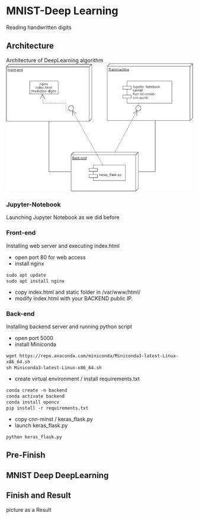 # MNIST-Deep Learning
Reading handwritten digits

## Architecture
Architecture of DeepLearning algorithm
![structure](MNIST_structure.png)

### Jupyter-Notebook
Launching Jupyter Notebook as we did before

### Front-end
Installing web server and executing index.html
- open port 80 for web access
- install nginx
```
sudo apt update
sudo apt install nginx
```
- copy index.html and static folder in /var/www/html/
- modify index.html with your BACKEND public IP.

### Back-end
Installing backend server and running python script
- open port 5000
- install Miniconda
```
wget httрs://repo.anaconda.com/miniconda/Miniconda3-latest-Linux-x86_64.sh
sh Miniconda3-latest-Linux-x86_64.sh
```
- create virtual environment / install requirements.txt
```
conda create -n backend
conda activate backend
conda install opencv
pip install -r requirements.txt
```
- copy cnn-minst / keras_flask.py
- launch keras_flask.py
```
python keras_flask.py
```
## Pre-Finish
## MNIST Deep DeepLearning

## Finish and Result
picture as a Result
